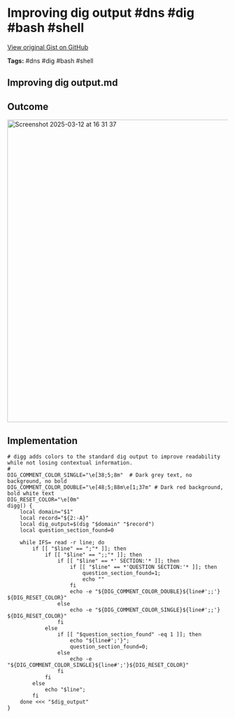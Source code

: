 # Improving dig output #dns #dig #bash #shell

[View original Gist on GitHub](https://gist.github.com/Integralist/49d86970ed78cfaddfffc59754ce6c4b)

**Tags:** #dns #dig #bash #shell

## Improving dig output.md

## Outcome

<img width="691" alt="Screenshot 2025-03-12 at 16 31 37" src="https://gist.github.com/user-attachments/assets/7f884893-160d-4cb9-bab3-d871e8e131b1" />

## Implementation

```shell
# digg adds colors to the standard dig output to improve readability while not losing contextual information.
#
DIG_COMMENT_COLOR_SINGLE="\e[38;5;8m"  # Dark grey text, no background, no bold
DIG_COMMENT_COLOR_DOUBLE="\e[48;5;88m\e[1;37m" # Dark red background, bold white text
DIG_RESET_COLOR="\e[0m"
digg() {
	local domain="$1"
	local record="${2:-A}"
	local dig_output=$(dig "$domain" "$record")
	local question_section_found=0

	while IFS= read -r line; do
		if [[ "$line" == ";"* ]]; then
			if [[ "$line" == ";;"* ]]; then
				if [[ "$line" == *' SECTION:'* ]]; then
					if [[ "$line" == *'QUESTION SECTION:'* ]]; then
						question_section_found=1;
						echo ""
					fi
					echo -e "${DIG_COMMENT_COLOR_DOUBLE}${line#';;'} ${DIG_RESET_COLOR}"
				else
					echo -e "${DIG_COMMENT_COLOR_SINGLE}${line#';;'} ${DIG_RESET_COLOR}"
				fi
			else
				if [[ "$question_section_found" -eq 1 ]]; then
					echo "${line#';'}";
					question_section_found=0;
				else
					echo -e "${DIG_COMMENT_COLOR_SINGLE}${line#';'}${DIG_RESET_COLOR}"
				fi
			fi
		else
			echo "$line";
		fi
	done <<< "$dig_output"
}
```


